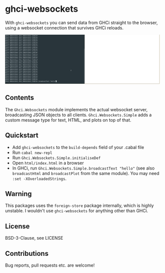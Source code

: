 # ghci-websockets

With `ghci-websockets` you can send data from GHCi straight to the browser, using a websocket connection that survives GHCi reloads. 

![ghci-websockets.gif](ghci-websockets.gif)

## Contents

The `Ghci.Websockets` module implements the actual websocket server, broadcasting JSON objects to all clients. `Ghci.Websockets.Simple` adds a custom message type for text, HTML, and plots on top of that.

## Quickstart

* Add `ghci-websockets` to the `build-depends` field of your .cabal file
* Run `cabal new-repl`
* Run `Ghci.Websockets.Simple.initialiseDef`
* Open `html/index.html` in a browser
* In GHCi, run `Ghci.Websockets.Simple.broadcastText "hello"` (see also `broadcastHtml` and `broadcastPlot` from the same module). You may need `:set -XOverloadedStrings`.

## Warning

This packages uses the `foreign-store` package internally, which is highly unstable. I wouldn't use `ghci-websockets` for anything other than GHCi.

## License

BSD-3-Clause, see LICENSE

## Contributions

Bug reports, pull requests etc. are welcome!
